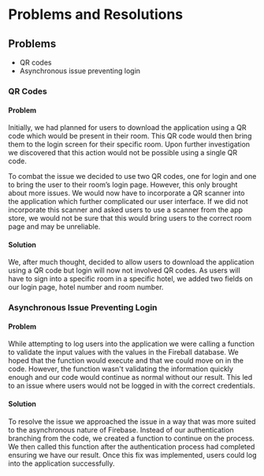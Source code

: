 # Problems and Resolutions

## Problems

- QR codes 
- Asynchronous issue preventing login

### QR Codes
#### Problem

Initially, we had planned for users to download the application using a QR code which would be present in their room. This QR code would then bring them to the login screen for their specific room. Upon further investigation we discovered that this action would not be possible using a single QR code. 

To combat the issue we decided to use two QR codes, one for login and one to bring the user to their room’s login page. However, this only brought about more issues. We would now have to incorporate a QR scanner into the application which further complicated our user interface. If we did not incorporate this scanner and asked users to use a scanner from the app store, we would not be sure that this would bring users to the correct room page and may be unreliable. 

#### Solution

We, after much thought, decided to allow users to download the application using a QR code but login will now not involved QR codes. As users will have to sign into a specific room in a specific hotel, we added two fields on our login page, hotel number and room number. 


### Asynchronous Issue Preventing Login

#### Problem

While attempting to log users into the application we were calling a function to validate the input values with the values in the Fireball database. We hoped that the function would execute and that we could move on in the code. However, the function wasn't validating the information quickly enough and our code would continue as normal without our result. This led to an issue where users would not be logged in with the correct credentials. 

#### Solution

To resolve the issue we approached the issue in a way that was more suited to the asynchronous nature of Firebase. Instead of our authentication branching from the code, we created a function to continue on the process. We then called this function after the authentication process had completed ensuring we have our result. Once this fix was implemented, users could log into the application successfully. 
